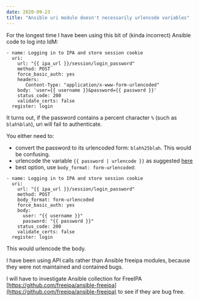 ```yaml
---
date: 2020-09-23 
title: "Ansible uri module doesn't necessarily urlencode variables" 
---
```


For the longest time I have been using this bit of (kinda incorrect) Ansible code to log into IdM:

```
- name: Logging in to IPA and store session cookie                            
  uri:                                                                        
    url: "{{ ipa_url }}/session/login_password"                           
    method: POST                                                              
    force_basic_auth: yes                                                     
    headers:                                                                  
       Content-Type: "application/x-www-form-urlencoded"                      
    body: 'user={{ username }}&password={{ password }}'    
    status_code: 200                                                          
    validate_certs: false                                                     
  register: login  
```

It turns out, if the password contains a percent character `%` (such as `blah%blah`), uri will fail to authenticate.

You either need to:

- convert the password to its urlencoded form: `blah%25blah`. This would be confusing.
- urlencode the variable `{{ password | urlencode }}` as suggested [here](https://github.com/ansible/ansible/issues/63511)
- best option, use `body_format: form-urlencoded`:

```
- name: Logging in to IPA and store session cookie                            
  uri:                                                                        
    url: "{{ ipa_url }}/session/login_password"                           
    method: POST                                                              
    body_format: form-urlencoded                                              
    force_basic_auth: yes                                                     
    body:                                                                     
      user: "{{ username }}"                                            
      password: "{{ password }}"                                              
    status_code: 200                                                          
    validate_certs: false                                                     
  register: login
```

This would urlencode the body.

I have been using API calls rather than Ansible freeipa modules, because they were not maintained and contained bugs.

I will have to investigate Ansible collection for FreeIPA [https://github.com/freeipa/ansible-freeipa](https://github.com/freeipa/ansible-freeipa) to see if they are bug free.